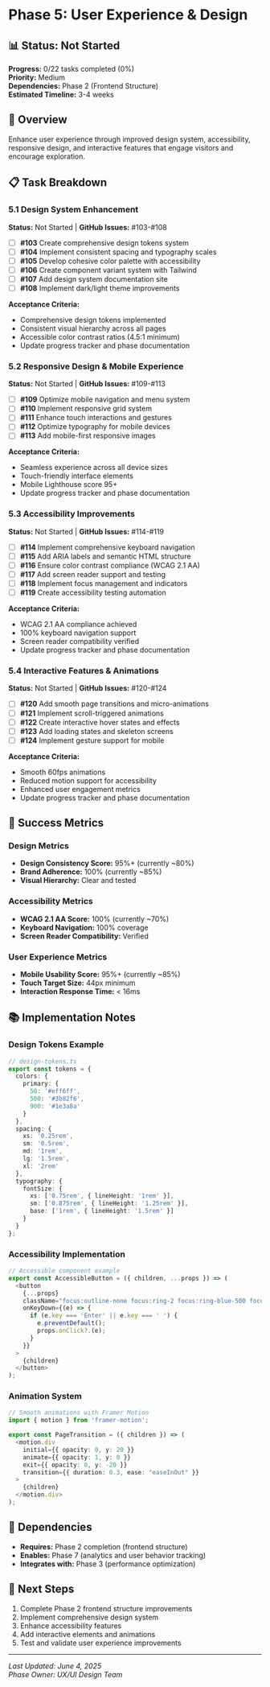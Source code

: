 # Phase 5: User Experience & Design

## 📊 Status: Not Started
**Progress:** 0/22 tasks completed (0%)  
**Priority:** Medium  
**Dependencies:** Phase 2 (Frontend Structure)  
**Estimated Timeline:** 3-4 weeks

## 🎯 Overview
Enhance user experience through improved design system, accessibility, responsive design, and interactive features that engage visitors and encourage exploration.

## 📋 Task Breakdown

### 5.1 Design System Enhancement
**Status:** Not Started | **GitHub Issues:** #103-#108

- [ ] **#103** Create comprehensive design tokens system
- [ ] **#104** Implement consistent spacing and typography scales
- [ ] **#105** Develop cohesive color palette with accessibility
- [ ] **#106** Create component variant system with Tailwind
- [ ] **#107** Add design system documentation site
- [ ] **#108** Implement dark/light theme improvements

**Acceptance Criteria:**
- Comprehensive design tokens implemented
- Consistent visual hierarchy across all pages
- Accessible color contrast ratios (4.5:1 minimum)
- Update progress tracker and phase documentation

### 5.2 Responsive Design & Mobile Experience
**Status:** Not Started | **GitHub Issues:** #109-#113

- [ ] **#109** Optimize mobile navigation and menu system
- [ ] **#110** Implement responsive grid system
- [ ] **#111** Enhance touch interactions and gestures
- [ ] **#112** Optimize typography for mobile devices
- [ ] **#113** Add mobile-first responsive images

**Acceptance Criteria:**
- Seamless experience across all device sizes
- Touch-friendly interface elements
- Mobile Lighthouse score 95+
- Update progress tracker and phase documentation

### 5.3 Accessibility Improvements
**Status:** Not Started | **GitHub Issues:** #114-#119

- [ ] **#114** Implement comprehensive keyboard navigation
- [ ] **#115** Add ARIA labels and semantic HTML structure
- [ ] **#116** Ensure color contrast compliance (WCAG 2.1 AA)
- [ ] **#117** Add screen reader support and testing
- [ ] **#118** Implement focus management and indicators
- [ ] **#119** Create accessibility testing automation

**Acceptance Criteria:**
- WCAG 2.1 AA compliance achieved
- 100% keyboard navigation support
- Screen reader compatibility verified
- Update progress tracker and phase documentation

### 5.4 Interactive Features & Animations
**Status:** Not Started | **GitHub Issues:** #120-#124

- [ ] **#120** Add smooth page transitions and micro-animations
- [ ] **#121** Implement scroll-triggered animations
- [ ] **#122** Create interactive hover states and effects
- [ ] **#123** Add loading states and skeleton screens
- [ ] **#124** Implement gesture support for mobile

**Acceptance Criteria:**
- Smooth 60fps animations
- Reduced motion support for accessibility
- Enhanced user engagement metrics
- Update progress tracker and phase documentation

## 🎯 Success Metrics

### Design Metrics
- **Design Consistency Score:** 95%+ (currently ~80%)
- **Brand Adherence:** 100% (currently ~85%)
- **Visual Hierarchy:** Clear and tested

### Accessibility Metrics
- **WCAG 2.1 AA Score:** 100% (currently ~70%)
- **Keyboard Navigation:** 100% coverage
- **Screen Reader Compatibility:** Verified

### User Experience Metrics
- **Mobile Usability Score:** 95%+ (currently ~85%)
- **Touch Target Size:** 44px minimum
- **Interaction Response Time:** < 16ms

## 📚 Implementation Notes

### Design Tokens Example
```typescript
// design-tokens.ts
export const tokens = {
  colors: {
    primary: {
      50: '#eff6ff',
      500: '#3b82f6',
      900: '#1e3a8a'
    }
  },
  spacing: {
    xs: '0.25rem',
    sm: '0.5rem',
    md: '1rem',
    lg: '1.5rem',
    xl: '2rem'
  },
  typography: {
    fontSize: {
      xs: ['0.75rem', { lineHeight: '1rem' }],
      sm: ['0.875rem', { lineHeight: '1.25rem' }],
      base: ['1rem', { lineHeight: '1.5rem' }]
    }
  }
};
```

### Accessibility Implementation
```typescript
// Accessible component example
export const AccessibleButton = ({ children, ...props }) => (
  <button
    {...props}
    className="focus:outline-none focus:ring-2 focus:ring-blue-500 focus:ring-offset-2"
    onKeyDown={(e) => {
      if (e.key === 'Enter' || e.key === ' ') {
        e.preventDefault();
        props.onClick?.(e);
      }
    }}
  >
    {children}
  </button>
);
```

### Animation System
```typescript
// Smooth animations with Framer Motion
import { motion } from 'framer-motion';

export const PageTransition = ({ children }) => (
  <motion.div
    initial={{ opacity: 0, y: 20 }}
    animate={{ opacity: 1, y: 0 }}
    exit={{ opacity: 0, y: -20 }}
    transition={{ duration: 0.3, ease: "easeInOut" }}
  >
    {children}
  </motion.div>
);
```

## 🔗 Dependencies
- **Requires:** Phase 2 completion (frontend structure)
- **Enables:** Phase 7 (analytics and user behavior tracking)
- **Integrates with:** Phase 3 (performance optimization)

## 📝 Next Steps
1. Complete Phase 2 frontend structure improvements
2. Implement comprehensive design system
3. Enhance accessibility features
4. Add interactive elements and animations
5. Test and validate user experience improvements

---
*Last Updated: June 4, 2025*  
*Phase Owner: UX/UI Design Team*
